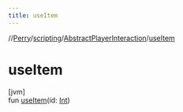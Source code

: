 ```yaml
---
title: useItem
---
```

//[Perry](../../../index.html)/[scripting](../index.html)/[AbstractPlayerInteraction](index.html)/[useItem](use-item.html)



# useItem



[jvm]\
fun [useItem](use-item.html)(id: [Int](https://kotlinlang.org/api/latest/jvm/stdlib/kotlin/-int/index.html))




